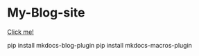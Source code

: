 # My-Blog-site

[Click me!](https://superxz3r0.github.io/My-Blog-site/)

pip install mkdocs-blog-plugin
pip install mkdocs-macros-plugin
